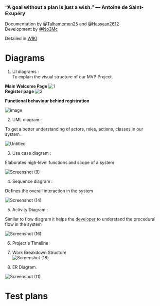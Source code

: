 ### “A goal without a plan is just a wish.” — Antoine de Saint-Exupéry


 Documentation by [@Talhamemon25](https://github.com/Talhamemon25) and [@Hassaan2612](https://github.com/Hassaan2612) <br>
 Development by [@No3Mc](https://github.com/No3Mc) <br>



Detailed in [WIKI](https://github.com/DMU-CTEC2902-2022/AppCompS_Team/wiki/Project's-Documentation)







# Diagrams

1. UI diagrams : <br>
To explain the visual structure of our MVP Project. <br>






**Main Welcome Page**
![1](https://user-images.githubusercontent.com/96621035/159575987-0d9b1592-3a7d-4c4a-986b-4f51bf2fe2fe.png) <br>
**Register page**
![2](https://user-images.githubusercontent.com/96621035/159575985-c16377e4-902a-4e60-a012-20bf48fc5ef8.png) <br>

**Functional behaviour behind registration**<br>

![image](https://user-images.githubusercontent.com/96621035/159582541-914f7833-7666-47cb-b6dd-fd4f6b96c80c.png)



2. UML diagram : <br>

To get a better understanding of actors, roles, actions, classes in our system.<br>



<!--- ![image](https://user-images.githubusercontent.com/96621035/159036136-1373232d-c37c-4956-b855-db261e5fbd53.png)--->

![Untitled](https://user-images.githubusercontent.com/96621035/159404201-a4864478-cf39-473f-83cf-ee1a76c7077d.png)

3. Use case diagram : <br>

Elaborates high-level functions and scope of a system <br>

![Screenshot (9)](https://user-images.githubusercontent.com/96626987/157364630-211a9c0c-6ec6-453a-a69f-71e23aec701b.png)


4. Sequence diagram : <br>

Defines the overall interaction in the system <br>

![Screenshot (14)](https://user-images.githubusercontent.com/96626987/159403151-eb50209f-5eff-4f2d-b348-1621b7d691f3.png) <br>

5. Activity Diagram : <br>

Similar to flow diagram it helps the [developer ](https://github.com/No3Mc)to understand the procedural flow in the system<br>

![Screenshot (16)](https://user-images.githubusercontent.com/96626987/159519064-129e8fba-bebb-4e01-876f-962f39c418a9.png)


6. Project's Timeline <br>

7. Work Breakdown Structure <br>
![Screenshot (18)](https://user-images.githubusercontent.com/96626987/159523392-76293dfa-3416-4374-8d54-c78afae41a1f.png) <br>


8. ER Diagram.

![Screenshot (11)](https://user-images.githubusercontent.com/96626987/158641844-5cd0195a-2126-4050-853d-1d5a34b05d9b.png) <br>


# **Test plans** <br>
